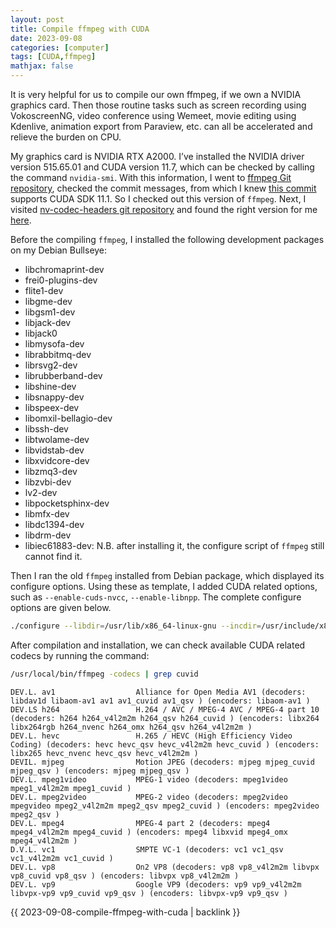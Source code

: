 ```yaml
---
layout: post
title: Compile ffmpeg with CUDA
date: 2023-09-08
categories: [computer]
tags: [CUDA,ffmpeg]
mathjax: false
---
```


It is very helpful for us to compile our own ffmpeg, if we own a NVIDIA graphics card. Then those routine tasks such as screen recording using VokoscreenNG, video conference using Wemeet, movie editing using Kdenlive, animation export from Paraview, etc. can all be accelerated and relieve the burden on CPU.

My graphics card is NVIDIA RTX A2000. I&rsquo;ve installed the NVIDIA driver version 515.65.01 and CUDA version 11.7, which can be checked by calling the command `nvidia-smi`. With this information, I went to [ffmpeg Git repository](https://git.videolan.org/?p=ffmpeg.git;a=summary), checked the commit messages, from which I knew [this commit](https://git.videolan.org/?p=ffmpeg.git;a=commit;h=ac0408522aa68444be28e4e691bfa61ab963c617) supports CUDA SDK 11.1. So I checked out this version of `ffmpeg`. Next, I visited [nv-codec-headers git repository](https://git.videolan.org/?p=ffmpeg/nv-codec-headers.git;a=summary) and found the right version for me [here](https://git.videolan.org/?p=ffmpeg/nv-codec-headers.git;a=commit;h=b641a195edbe3ac9788e681e22c2e2fad8aacddb).

Before the compiling `ffmpeg`, I installed the following development packages on my Debian Bullseye:

-   libchromaprint-dev
-   frei0-plugins-dev
-   flite1-dev
-   libgme-dev
-   libgsm1-dev
-   libjack-dev
-   libjack0
-   libmysofa-dev
-   librabbitmq-dev
-   librsvg2-dev
-   librubberband-dev
-   libshine-dev
-   libsnappy-dev
-   libspeex-dev
-   libomxil-bellagio-dev
-   libssh-dev
-   libtwolame-dev
-   libvidstab-dev
-   libxvidcore-dev
-   libzmq3-dev
-   libzvbi-dev
-   lv2-dev
-   libpocketsphinx-dev
-   libmfx-dev
-   libdc1394-dev
-   libdrm-dev
-   libiec61883-dev: N.B. after installing it, the configure script of `ffmpeg` still cannot find it.

Then I ran the old `ffmpeg` installed from Debian package, which displayed its configure options. Using these as template, I added CUDA related options, such as `--enable-cuds-nvcc`, `--enable-libnpp`. The complete configure options are given below.

```bash
./configure --libdir=/usr/lib/x86_64-linux-gnu --incdir=/usr/include/x86_64-linux-gnu --arch=amd64 --enable-cuda-nvcc --enable-libnpp --extra-cflags=-I/usr/local/cuda/include --extra-ldflags=-L/usr/local/cuda/lib64 --enable-libfdk-aac --enable-nonfree --enable-gpl --disable-stripping --enable-gnutls --enable-ladspa --enable-libaom --enable-libass --enable-libbluray --enable-libbs2b --enable-libcaca --enable-libcdio --enable-libcodec2 --enable-libdav1d --enable-libflite --enable-libfontconfig --enable-libfreetype --enable-libfribidi --enable-libgme --enable-libgsm --enable-libjack --enable-libmp3lame --enable-libmysofa --enable-libopenjpeg --enable-libopenmpt --enable-libopus --enable-libpulse --enable-librabbitmq --enable-librsvg --enable-librubberband --enable-libshine --enable-libsnappy --enable-libsoxr --enable-libspeex --enable-libsrt --enable-libssh --enable-libtheora --enable-libtwolame --enable-libvidstab --enable-libvorbis --enable-libvpx --enable-libwebp --enable-libx265 --enable-libxml2 --enable-libxvid --enable-libzmq --enable-libzvbi --enable-lv2 --enable-omx --enable-openal --enable-opengl --enable-sdl2 --enable-pocketsphinx --enable-libmfx --enable-libdc1394 --enable-libdrm --enable-chromaprint --enable-frei0r --enable-libx264 --enable-shared
```

After compilation and installation, we can check available CUDA related codecs by running the command:

```bash
/usr/local/bin/ffmpeg -codecs | grep cuvid
```

    DEV.L. av1                  Alliance for Open Media AV1 (decoders: libdav1d libaom-av1 av1 av1_cuvid av1_qsv ) (encoders: libaom-av1 )
    DEV.LS h264                 H.264 / AVC / MPEG-4 AVC / MPEG-4 part 10 (decoders: h264 h264_v4l2m2m h264_qsv h264_cuvid ) (encoders: libx264 libx264rgb h264_nvenc h264_omx h264_qsv h264_v4l2m2m )
    DEV.L. hevc                 H.265 / HEVC (High Efficiency Video Coding) (decoders: hevc hevc_qsv hevc_v4l2m2m hevc_cuvid ) (encoders: libx265 hevc_nvenc hevc_qsv hevc_v4l2m2m )
    DEVIL. mjpeg                Motion JPEG (decoders: mjpeg mjpeg_cuvid mjpeg_qsv ) (encoders: mjpeg mjpeg_qsv )
    DEV.L. mpeg1video           MPEG-1 video (decoders: mpeg1video mpeg1_v4l2m2m mpeg1_cuvid )
    DEV.L. mpeg2video           MPEG-2 video (decoders: mpeg2video mpegvideo mpeg2_v4l2m2m mpeg2_qsv mpeg2_cuvid ) (encoders: mpeg2video mpeg2_qsv )
    DEV.L. mpeg4                MPEG-4 part 2 (decoders: mpeg4 mpeg4_v4l2m2m mpeg4_cuvid ) (encoders: mpeg4 libxvid mpeg4_omx mpeg4_v4l2m2m )
    D.V.L. vc1                  SMPTE VC-1 (decoders: vc1 vc1_qsv vc1_v4l2m2m vc1_cuvid )
    DEV.L. vp8                  On2 VP8 (decoders: vp8 vp8_v4l2m2m libvpx vp8_cuvid vp8_qsv ) (encoders: libvpx vp8_v4l2m2m )
    DEV.L. vp9                  Google VP9 (decoders: vp9 vp9_v4l2m2m libvpx-vp9 vp9_cuvid vp9_qsv ) (encoders: libvpx-vp9 vp9_qsv )

{{ 2023-09-08-compile-ffmpeg-with-cuda | backlink }}
